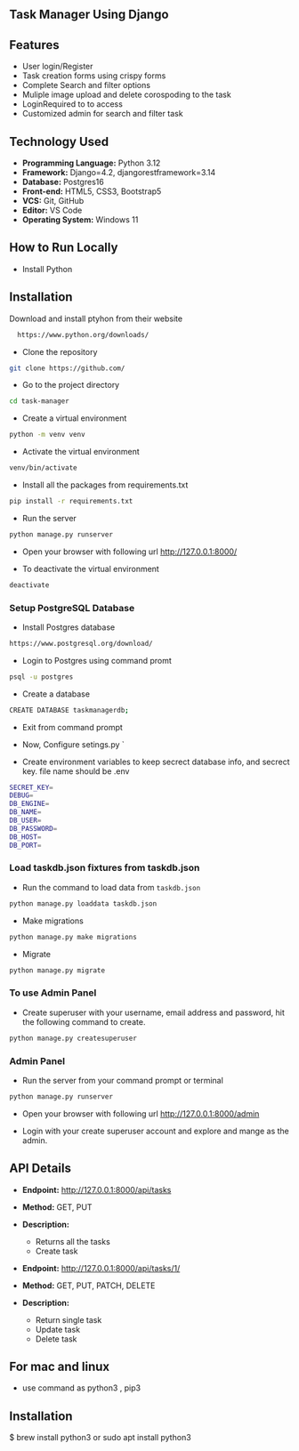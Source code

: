 ## Task Manager Using Django



## Features
- User login/Register 
- Task creation forms using crispy forms
- Complete Search and filter options
- Muliple image upload and delete corospoding to the task
- LoginRequired to to access
- Customized admin for search and filter task


## Technology Used
-   **Programming Language:** Python 3.12
-   **Framework:** Django=4.2, djangorestframework=3.14
-   **Database:** Postgres16
-   **Front-end:** HTML5, CSS3, Bootstrap5
-   **VCS:** Git, GitHub
-   **Editor:** VS Code
-   **Operating System:** Windows 11



## How to Run Locally

-   Install Python

## Installation

Download and install ptyhon from their website

```bash
  https://www.python.org/downloads/
```

-   Clone the repository

```bash
git clone https://github.com/
```

-   Go to the project directory

```bash
cd task-manager
```

-   Create a virtual environment

```bash
python -m venv venv
```

-   Activate the virtual environment

```bash
venv/bin/activate
```

-   Install all the packages from requirements.txt

```bash
pip install -r requirements.txt
```

-   Run the server

```bash
python manage.py runserver
```

-   Open your browser with following url  http://127.0.0.1:8000/

-   To deactivate the virtual environment

```bash
deactivate
```

### Setup PostgreSQL Database

-   Install Postgres database 

```bash
https://www.postgresql.org/download/
```

-   Login to Postgres using command promt

```bash
psql -u postgres
```

-   Create a database

```bash
CREATE DATABASE taskmanagerdb;
```

-   Exit from command prompt


-   Now, Configure setings.py `

-  Create environment variables to keep secrect database info, and secrect key. file name should be .env

```bash
SECRET_KEY=
DEBUG=
DB_ENGINE=
DB_NAME=
DB_USER=
DB_PASSWORD=
DB_HOST=
DB_PORT=
```

### Load taskdb.json fixtures from taskdb.json

-   Run the command to load data from `taskdb.json`

```bash
python manage.py loaddata taskdb.json
```

-   Make migrations

```bash
python manage.py make migrations
```
-   Migrate

```bash
python manage.py migrate
```


### To use Admin Panel

-   Create superuser with your username, email address and password, hit the following command to create.

```bash
python manage.py createsuperuser
```

### Admin Panel

-   Run the server from your command prompt or terminal

```bash
python manage.py runserver
```

-   Open your browser with following url http://127.0.0.1:8000/admin


-   Login with your create superuser account and explore and mange as the admin.


## API Details

-   **Endpoint:** http://127.0.0.1:8000/api/tasks
-   **Method:** GET, PUT
-   **Description:**
    -   Returns all the tasks
    - Create task

-   **Endpoint:** http://127.0.0.1:8000/api/tasks/1/
-   **Method:** GET, PUT, PATCH, DELETE
-   **Description:**
    -   Return single task
    -   Update task
    -   Delete task

## For mac and linux

-   use command as python3 , pip3

## Installation

$ brew install python3 or
sudo apt install python3